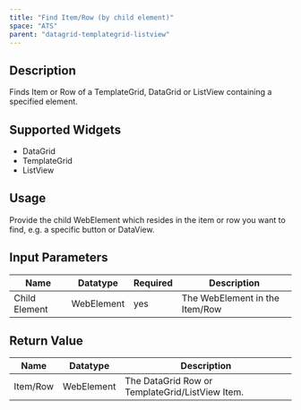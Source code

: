 ```yaml
---
title: "Find Item/Row (by child element)"
space: "ATS" 
parent: "datagrid-templategrid-listview"
---
```


## Description

Finds Item or Row of a TemplateGrid, DataGrid or ListView containing a specified element.

## Supported Widgets

 + DataGrid
 + TemplateGrid
 + ListView

## Usage

Provide the child WebElement which resides in the item or row you want to find, e.g. a specific button or DataView.  

## Input Parameters

Name | Datatype | Required | Description
--- | --- | --- | ---
Child Element | WebElement | yes | The WebElement in the Item/Row

## Return Value

Name | Datatype | Description
---- | --------- | ---------------
Item/Row | WebElement | The DataGrid Row or TemplateGrid/ListView Item.
